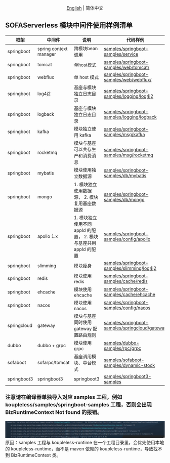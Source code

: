 <div align="center">

[English](./README.md) | 简体中文

</div>

## SOFAServerless 模块中间件使用样例清单

| 框架          | 中间件                    | 说明                                          | 代码样例                                                                                                                                                     |
|-------------|------------------------|---------------------------------------------|----------------------------------------------------------------------------------------------------------------------------------------------------------|
| springboot  | spring context manager | 跨模块bean调用                                   | [samples/springboot-samples/service](https://github.com/koupleless/koupleless/tree/main/samples/springboot-samples/service)                              |  
| springboot  | tomcat                 | 单host模式                                     | [samples/springboot-samples/web/tomcat/](https://github.com/koupleless/koupleless/tree/main/samples/springboot-samples/tree/master/samples/web/tomcat)                          | 
| springboot  | webflux                | 单 host 模式                                   | [samples/springboot-samples/web/webflux/](https://github.com/koupleless/koupleless/tree/main/samples/springboot-samples/tree/master/samples/web/webflux) |
| springboot  | log4j2                 | 基座与模块独立日志目录                                 | [samples/springboot-samples/logging/log4j2](https://github.com/koupleless/koupleless/tree/main/samples/springboot-samples/logging/log4j2)                |
| springboot  | logback                | 基座与模块独立日志目录                                 | [samples/springboot-samples/logging/logback](https://github.com/koupleless/koupleless/tree/main/samples/springboot-samples/logging/logback)              |  
| springboot  | kafka                  | 模块独立使用 kafka                                | [samples/springboot-samples/msg/kafka](https://github.com/koupleless/koupleless/tree/main/samples/springboot-samples/msg/kafka/)                         |
| springboot  | rocketmq               | 模块与基座可以共存生产和消费消息                            | [samples/springboot-samples/msg/rocketmq](https://github.com/koupleless/koupleless/tree/main/samples/springboot-samples/msg/rocketmq/)                   |
| springboot  | mybatis                | 模块使用独立数据源                                   | [samples/springboot-samples/db/mybatis](https://github.com/koupleless/koupleless/tree/main/samples/springboot-samples/db/mybatis)                        |
| springboot  | mongo                  | 1. 模块独立使用数据源， 2. 模块复用基座数据源                  | [samples/springboot-samples/db/mongo](https://github.com/koupleless/koupleless/tree/main/samples/springboot-samples/db/mongo)                            |
| springboot  | apollo 1.x             | 1. 模块独立使用不同 appId 的配置， 2. 模块与基座共用 appId 的配置 | [samples/springboot-samples/config/apollo](https://github.com/koupleless/koupleless/tree/main/samples/springboot-samples/config/apollo)                  |
| springboot  | slimming               | 模块瘦身                                        | [samples/springboot-samples/slimming/log4j2](https://github.com/koupleless/koupleless/tree/main/samples/springboot-samples/slimming/log4j2)              |
| springboot  | redis                  | 模块使用 redis                                  | [samples/springboot-samples/cache/redis](https://github.com/koupleless/koupleless/tree/main/samples/springboot-samples/cache/redis)                      |
| springboot  | ehcache                | 模块使用 ehcache                                | [samples/springboot-samples/cache/ehcache](https://github.com/koupleless/koupleless/tree/main/samples/springboot-samples/cache/ehcache)                  |
| springboot  | nacos                  | 模块使用 nacos                                  | [samples/springboot-samples/config/nacos](https://github.com/koupleless/koupleless/tree/main/samples/springboot-samples/config/nacos)                    |
| springcloud | gateway                | 模块与基座同时使用 gateway 配置路由规则                    | [samples/springboot-samples/springcloud/gateway](https://github.com/koupleless/koupleless/tree/main/samples/springboot-samples/springcloud/gateway)      |
| dubbo       | dubbo + grpc           | 模块使用 grpc                                   | [samples/dubbo-samples/rpc/grpc](https://github.com/koupleless/koupleless/tree/main/samples/dubbo-samples/rpc/grpc)                                      |
| sofaboot    | sofarpc/tomcat         | 基座调用模块、中台模式                                 | [samples/sofaboot-samples/dynamic-stock](https://github.com/koupleless/koupleless/tree/main/samples/sofaboot-samples/dynamic-stock)                      | 
| springboot3 | springboot3            | springboot3                                 | [samples/springboot3-samples](https://github.com/koupleless/koupleless/tree/main/samples/springboot3-samples)                                            |       |
### 注意请在编译器单独导入对应 samples 工程，例如 koupleless/samples/springboot-samples 工程，否则会出现 BizRuntimeContext Not found 的报错。
![biz runtime context not found](bizruntimecontext_not_found.png)
原因：samples 工程与 koupleless-runtime 在一个工程目录里，会优先使用本地的 koupleless-runtime，而不是 maven 依赖的 koupleless-runtime，导致找不到 BizRuntimeContext 类。
